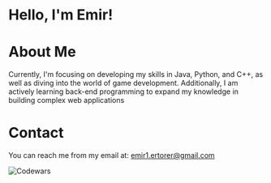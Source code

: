 # Hello, I'm Emir!

# About Me
Currently, I'm focusing on developing my skills in Java, Python, and C++, as well as diving into the world of game development.
Additionally, I am actively learning back-end programming to expand my knowledge in building complex web applications

# Contact
You can reach me from my email at: emir1.ertorer@gmail.com

![Codewars](https://github.r2v.ch/codewars?user=OldOak)
